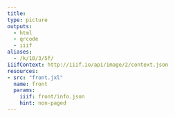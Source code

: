 ```yaml
---
title:
type: picture
outputs:
  - html
  - qrcode
  - iiif
aliases:
  - /k/10/3/5f/
iiifContext: http://iiif.io/api/image/2/context.json
resources:
- src: "front.jxl"
  name: front
  params:
    iiif: front/info.json
    hint: non-paged
---
```

